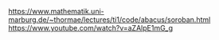 
https://www.mathematik.uni-marburg.de/~thormae/lectures/ti1/code/abacus/soroban.html
https://www.youtube.com/watch?v=aZAlpE1mG_g
